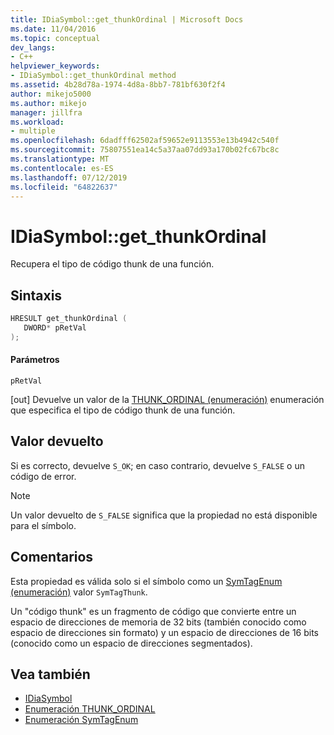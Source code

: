 ```yaml
---
title: IDiaSymbol::get_thunkOrdinal | Microsoft Docs
ms.date: 11/04/2016
ms.topic: conceptual
dev_langs:
- C++
helpviewer_keywords:
- IDiaSymbol::get_thunkOrdinal method
ms.assetid: 4b28d78a-1974-4d8a-8bb7-781bf630f2f4
author: mikejo5000
ms.author: mikejo
manager: jillfra
ms.workload:
- multiple
ms.openlocfilehash: 6dadfff62502af59652e9113553e13b4942c540f
ms.sourcegitcommit: 75807551ea14c5a37aa07dd93a170b02fc67bc8c
ms.translationtype: MT
ms.contentlocale: es-ES
ms.lasthandoff: 07/12/2019
ms.locfileid: "64822637"
---
```

# <a name="idiasymbolgetthunkordinal"></a>IDiaSymbol::get_thunkOrdinal
Recupera el tipo de código thunk de una función.

## <a name="syntax"></a>Sintaxis

```C++
HRESULT get_thunkOrdinal ( 
   DWORD* pRetVal
);
```

#### <a name="parameters"></a>Parámetros
 `pRetVal`

[out] Devuelve un valor de la [THUNK_ORDINAL (enumeración)](../../debugger/debug-interface-access/thunk-ordinal.md) enumeración que especifica el tipo de código thunk de una función.

## <a name="return-value"></a>Valor devuelto
 Si es correcto, devuelve `S_OK`; en caso contrario, devuelve `S_FALSE` o un código de error.

> [!NOTE]
> Un valor devuelto de `S_FALSE` significa que la propiedad no está disponible para el símbolo.

## <a name="remarks"></a>Comentarios
 Esta propiedad es válida solo si el símbolo como un [SymTagEnum (enumeración)](../../debugger/debug-interface-access/symtagenum.md) valor `SymTagThunk`.

 Un "código thunk" es un fragmento de código que convierte entre un espacio de direcciones de memoria de 32 bits (también conocido como espacio de direcciones sin formato) y un espacio de direcciones de 16 bits (conocido como un espacio de direcciones segmentados).

## <a name="see-also"></a>Vea también
- [IDiaSymbol](../../debugger/debug-interface-access/idiasymbol.md)
- [Enumeración THUNK_ORDINAL](../../debugger/debug-interface-access/thunk-ordinal.md)
- [Enumeración SymTagEnum](../../debugger/debug-interface-access/symtagenum.md)
